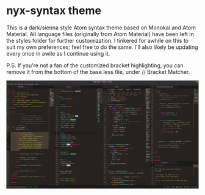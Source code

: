 # nyx-syntax theme

This is a dark/sienna style Atom syntax theme based on Monokai and Atom Material.  All language files (originally from Atom Material) have been left in the styles folder for further customization.  I tinkered for awhile on this to suit my own preferences; feel free to do the same.  I'll also likely be updating every once in awile as I continue using it.

P.S. If you're not a fan of the customized bracket highlighting, you can remove it from the bottom of the base.less file, under // Bracket Matcher.

![.png screenshot](https://raw.githubusercontent.com/lesbrarianism/nyx-syntax/master/nyx-syntax-screenshot.png)
